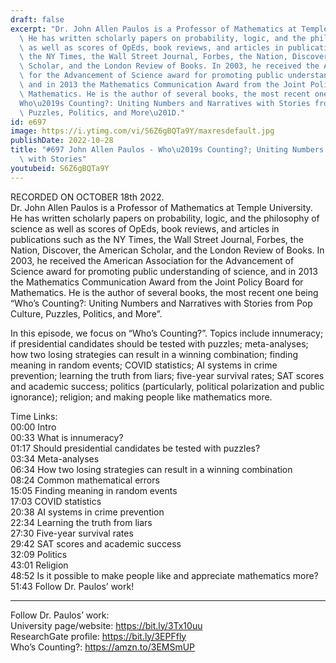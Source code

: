 ```yaml
---
draft: false
excerpt: "Dr. John Allen Paulos is a Professor of Mathematics at Temple University.\
  \ He has written scholarly papers on probability, logic, and the philosophy of science\
  \ as well as scores of OpEds, book reviews, and articles in publications such as\
  \ the NY Times, the Wall Street Journal, Forbes, the Nation, Discover, the American\
  \ Scholar, and the London Review of Books. In 2003, he received the American Association\
  \ for the Advancement of Science award for promoting public understanding of science,\
  \ and in 2013 the Mathematics Communication Award from the Joint Policy Board for\
  \ Mathematics. He is the author of several books, the most recent one being \u201C\
  Who\u2019s Counting?: Uniting Numbers and Narratives with Stories from Pop Culture,\
  \ Puzzles, Politics, and More\u201D."
id: e697
image: https://i.ytimg.com/vi/S6Z6gBQTa9Y/maxresdefault.jpg
publishDate: 2022-10-28
title: "#697 John Allen Paulos - Who\u2019s Counting?; Uniting Numbers and Narratives\
  \ with Stories"
youtubeid: S6Z6gBQTa9Y
---
```

RECORDED ON OCTOBER 18th 2022.  
Dr. John Allen Paulos is a Professor of Mathematics at Temple University. He has written scholarly papers on probability, logic, and the philosophy of science as well as scores of OpEds, book reviews, and articles in publications such as the NY Times, the Wall Street Journal, Forbes, the Nation, Discover, the American Scholar, and the London Review of Books. In 2003, he received the American Association for the Advancement of Science award for promoting public understanding of science, and in 2013 the Mathematics Communication Award from the Joint Policy Board for Mathematics. He is the author of several books, the most recent one being “Who’s Counting?: Uniting Numbers and Narratives with Stories from Pop Culture, Puzzles, Politics, and More”.

In this episode, we focus on “Who’s Counting?”. Topics include innumeracy; if presidential candidates should be tested with puzzles; meta-analyses; how two losing strategies can result in a winning combination; finding meaning in random events; COVID statistics; AI systems in crime prevention; learning the truth from liars; five-year survival rates; SAT scores and academic success; politics (particularly, political polarization and public ignorance); religion; and making people like mathematics more.

Time Links:  
00:00 Intro  
00:33  What is innumeracy?  
01:17  Should presidential candidates be tested with puzzles?  
03:34  Meta-analyses  
06:34  How two losing strategies can result in a winning combination  
08:24  Common mathematical errors  
15:05  Finding meaning in random events  
17:03  COVID statistics  
20:38  AI systems in crime prevention  
22:34  Learning the truth from liars  
27:30  Five-year survival rates  
29:42  SAT scores and academic success  
32:09  Politics  
43:01  Religion  
48:52  Is it possible to make people like and appreciate mathematics more?  
51:43  Follow Dr. Paulos’ work!

---

Follow Dr. Paulos’ work:  
University page/website: https://bit.ly/3Tx10uu  
ResearchGate profile: https://bit.ly/3EPFfly  
Who’s Counting?: https://amzn.to/3EMSmUP
